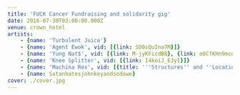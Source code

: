 ```yaml
---
title: 'FUCK Cancer Fundraising and solidarity gig'
date: 2016-07-30T03:00:00.000Z
venue: crown_hotel
artists:
    - {name: 'Turbulent Juice'}
    - {name: 'Agent Ewok', vid: [{link: SD0sQuIna7M}]}
    - {name: 'Yung Nat$', vid: [{link: M-jyKFicdB8}, {link: o6CfKHn9mco}]}
    - {name: 'Knee Splitter', vid: [{link: I4koiJ_EJyI}]}
    - {name: 'Machina Rex', vid: [{title: '''Structures'' and ''Location''', link: lwONR44eHfA}]}
    - {name: Satanhatesjohnkeyandsodowe}
cover: ./cover.jpg
---
```

